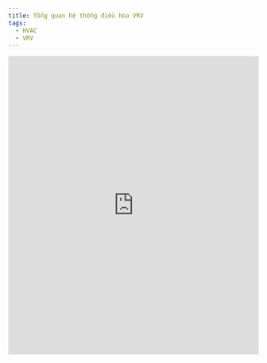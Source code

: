 ```yaml
---
title: Tổng quan hệ thống điều hòa VRV
tags:
  - HVAC
  - VRV
---
```

<iframe width="100%" height="600" src="https://www.youtube.com/embed/tJv1uO-G5N0?si=y1CUKebccC_Sjqww" title="YouTube video player" frameborder="0" allow="accelerometer; autoplay; clipboard-write; encrypted-media; gyroscope; picture-in-picture; web-share" referrerpolicy="strict-origin-when-cross-origin" allowfullscreen></iframe>


